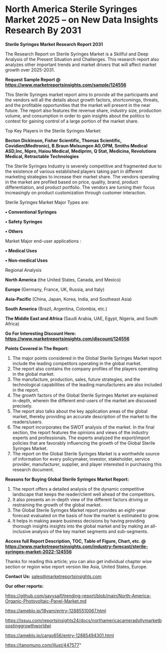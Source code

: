 # North America Sterile Syringes Market 2025 – on New Data Insights Research By 2031

<strong>Sterile Syringes Market Research Report 2031</strong>

The Research Report on Sterile Syringes Market is a Skillful and Deep Analysis of the Present Situation and Challenges. This research report also analyzes other important trends and market drivers that will affect market growth over 2025-2031.

<strong>Request Sample Report @ <a href=https://www.marketreportsinsights.com/sample/124556>https://www.marketreportsinsights.com/sample/124556</a></strong>

This Sterile Syringes market report aims to provide all the participants and the vendors will all the details about growth factors, shortcomings, threats, and the profitable opportunities that the market will present in the near future. The report also features the revenue share, industry size, production volume, and consumption in order to gain insights about the politics to contest for gaining control of a large portion of the market share.

Top Key Players in the Sterile Syringes Market:

<strong>Becton Dickinson, Fisher Scientific, Thomas Scientific, Covidien(Medtronic), B.Braun Melsungen AG,OPM, Smiths Medical ASD,Inc, Nipro, Haiou Medical, Mediprim, Q Stat, Medicina, Revolutions Medical, Retractable Technologies</strong>

The Sterile Syringes Industry is severely competitive and fragmented due to the existence of various established players taking part in different marketing strategies to increase their market share. The vendors operating in the market are profiled based on price, quality, brand, product differentiation, and product portfolio. The vendors are turning their focus increasingly on product customization through customer interaction.

Sterile Syringes Market Major Types are:

<strong>• Conventional Syringes

• Safety Syringes

• Others</strong>

Market Major end-user applications :

<strong>• Medical Uses

• Non-medical Uses</strong>

Regional Analysis

</u><strong><b>North America</b></strong> (the United States, Canada, and Mexico)

<strong><b>Europe </b></strong>(Germany, France, UK, Russia, and Italy)

<strong><b>Asia-Pacific</b></strong> (China, Japan, Korea, India, and Southeast Asia)

<strong><b>South America</b></strong> (Brazil, Argentina, Colombia, etc.)

<strong><b>The Middle East and Africa</b></strong> (Saudi Arabia, UAE, Egypt, Nigeria, and South Africa)

<strong>Go For Interesting Discount Here: <a href=https://www.marketreportsinsights.com/discount/124556>https://www.marketreportsinsights.com/discount/124556</a></strong>

<strong>Points Covered in The Report:</strong>
<ol>
  <li>The major points considered in the Global Sterile Syringes Market report include the leading competitors operating in the global market.</li>
  <li>The report also contains the company profiles of the players operating in the global market.</li>
  <li>The manufacture, production, sales, future strategies, and the technological capabilities of the leading manufacturers are also included in the report.</li>
  <li>The growth factors of the Global Sterile Syringes Market are explained in-depth, wherein the different end-users of the market are discussed precisely.</li>
  <li>The report also talks about the key application areas of the global market, thereby providing an accurate description of the market to the readers/users.</li>
  <li>The report incorporates the SWOT analysis of the market. In the final section, the report features the opinions and views of the industry experts and professionals. The experts analyzed the export/import policies that are favorably influencing the growth of the Global Sterile Syringes Market.</li>
  <li>The report on the Global Sterile Syringes Market is a worthwhile source of information for every policymaker, investor, stakeholder, service provider, manufacturer, supplier, and player interested in purchasing this research document.</li>
</ol>
<strong>Reasons for Buying Global Sterile Syringes Market Report:</strong>

<ol>
  <li>The report offers a detailed analysis of the dynamic competitive landscape that keeps the reader/client well ahead of the competitors.</li>
  <li>It also presents an in-depth view of the different factors driving or restraining the growth of the global market.</li>
  <li>The Global Sterile Syringes Market report provides an eight-year forecast evaluated on the basis of how the market is estimated to grow.</li>
  <li>It helps in making aware business decisions by having providing thorough insights insights into the global market and by making an all-inclusive analysis of the key market segments and sub-segments.</li>
</ol>
<strong>Access full Report Description, TOC, Table of Figure, Chart, etc. @ <a href=https://www.marketreportsinsights.com/industry-forecast/sterile-syringes-market-2022-124556>https://www.marketreportsinsights.com/industry-forecast/sterile-syringes-market-2022-124556</a></strong>


Thanks for reading this article; you can also get individual chapter wise section or region wise report version like Asia, United States, Europe.

<strong>Contact Us:</strong>
sales@marketreportsinsights.com

<strong>Our other reports:</strong>

<a href=https://github.com/sayysaif/trending-report/blob/main/North-America-Organic-Photovoltaic-Panel-Market.md>https://github.com/sayysaif/trending-report/blob/main/North-America-Organic-Photovoltaic-Panel-Market.md</a>

<a href=https://ameblo.jp/18yam/entry-12885510067.html>https://ameblo.jp/18yam/entry-12885510067.html</a>

<a href=https://issuu.com/reportsinsights24/docs/northamericacameradollymarketboostinggrowthworldwi>https://issuu.com/reportsinsights24/docs/northamericacameradollymarketboostinggrowthworldwi</a>

<a href=https://ameblo.jp/cargo656/entry-12885494301.html>https://ameblo.jp/cargo656/entry-12885494301.html</a>

<a href=https://tanomuno.com/illust/447577>https://tanomuno.com/illust/447577</a>"
